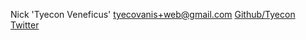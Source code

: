Nick 'Tyecon Veneficus'
tyecovanis+web@gmail.com
[Github/Tyecon](https://github.com/tyecon)
[Twitter](https://twitter.com/tyeconveneficus)